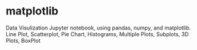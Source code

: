 # matplotlib
Data Visulization Jupyter notebook, using pandas, numpy, and matplotlib.
Line Plot, Scatterplot, Pie Chart, Histograms, Multiple Plots, Subplots, 3D Plots, BoxPlot




